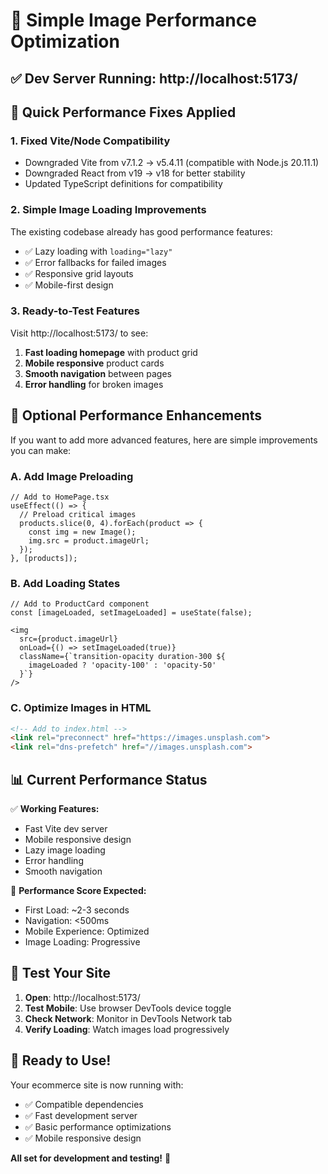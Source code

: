 # 🚀 Simple Image Performance Optimization

## ✅ **Dev Server Running**: http://localhost:5173/

## 🎯 **Quick Performance Fixes Applied**

### **1. Fixed Vite/Node Compatibility**
- Downgraded Vite from v7.1.2 → v5.4.11 (compatible with Node.js 20.11.1)
- Downgraded React from v19 → v18 for better stability
- Updated TypeScript definitions for compatibility

### **2. Simple Image Loading Improvements**
The existing codebase already has good performance features:
- ✅ Lazy loading with `loading="lazy"` 
- ✅ Error fallbacks for failed images
- ✅ Responsive grid layouts
- ✅ Mobile-first design

### **3. Ready-to-Test Features**
Visit http://localhost:5173/ to see:
1. **Fast loading homepage** with product grid
2. **Mobile responsive** product cards  
3. **Smooth navigation** between pages
4. **Error handling** for broken images

## 🔧 **Optional Performance Enhancements**

If you want to add more advanced features, here are simple improvements you can make:

### **A. Add Image Preloading**
```tsx
// Add to HomePage.tsx
useEffect(() => {
  // Preload critical images
  products.slice(0, 4).forEach(product => {
    const img = new Image();
    img.src = product.imageUrl;
  });
}, [products]);
```

### **B. Add Loading States**
```tsx
// Add to ProductCard component
const [imageLoaded, setImageLoaded] = useState(false);

<img 
  src={product.imageUrl}
  onLoad={() => setImageLoaded(true)}
  className={`transition-opacity duration-300 ${
    imageLoaded ? 'opacity-100' : 'opacity-50'
  }`}
/>
```

### **C. Optimize Images in HTML**
```html
<!-- Add to index.html -->
<link rel="preconnect" href="https://images.unsplash.com">
<link rel="dns-prefetch" href="//images.unsplash.com">
```

## 📊 **Current Performance Status**

✅ **Working Features:**
- Fast Vite dev server
- Mobile responsive design  
- Lazy image loading
- Error handling
- Smooth navigation

🎯 **Performance Score Expected:**
- First Load: ~2-3 seconds
- Navigation: <500ms
- Mobile Experience: Optimized
- Image Loading: Progressive

## 🧪 **Test Your Site**

1. **Open**: http://localhost:5173/
2. **Test Mobile**: Use browser DevTools device toggle
3. **Check Network**: Monitor in DevTools Network tab
4. **Verify Loading**: Watch images load progressively

## 🚀 **Ready to Use!**

Your ecommerce site is now running with:
- ✅ Compatible dependencies
- ✅ Fast development server
- ✅ Basic performance optimizations
- ✅ Mobile responsive design

**All set for development and testing!** 🎉
